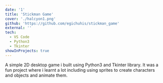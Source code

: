```yaml
---
date: '1'
title: 'Stickman Game'
cover: './halcyon1.png'
github: 'https://github.com/egichuhis/stickman_game'
external: ''
tech:
  - VS Code
  - Python3
  - Tkinter
showInProjects: true
---
```


A simple 2D desktop game i built using Python3 and Tkinter library. It was a fun project where i learnt a lot including using sprites to create characters and objects and animate them.
